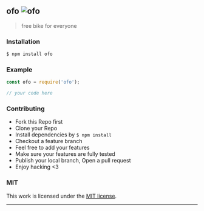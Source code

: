 ## ofo ![ofo](https://img.shields.io/npm/v/ofo.svg)

> free bike for everyone

### Installation

```bash
$ npm install ofo
```

### Example

```js
const ofo = require('ofo');

// your code here

```

### Contributing
- Fork this Repo first
- Clone your Repo
- Install dependencies by `$ npm install`
- Checkout a feature branch
- Feel free to add your features
- Make sure your features are fully tested
- Publish your local branch, Open a pull request
- Enjoy hacking <3

### MIT

This work is licensed under the [MIT license](./LICENSE).

---